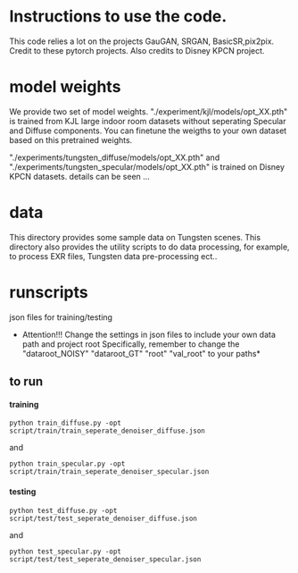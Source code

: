 # Instructions to use the code.

This code relies a lot on the projects GauGAN, SRGAN, BasicSR,pix2pix. Credit to these pytorch projects.
Also credits to Disney KPCN project.


# model weights
We provide two set of model weights. 
"./experiment/kjl/models/opt_XX.pth" is trained from KJL large indoor room datasets without seperating Specular and Diffuse components. You can finetune the weigths to your own dataset based on this pretrained weights.

"./experiments/tungsten_diffuse/models/opt_XX.pth" and "./experiments/tungsten_specular/models/opt_XX.pth" is trained on Disney KPCN datasets. details can be seen ...





# data
This directory provides some sample data on Tungsten scenes.
This directory also provides the utility scripts to do data processing, for example, to process EXR files, Tungsten data pre-processing ect..


# runscripts
json files for training/testing
* Attention!!!   Change the settings in json files to include your own data path and project root
Specifically, remember to change the "dataroot_NOISY" "dataroot_GT" "root" "val_root" to your paths*


## to run 

#### training

```
python train_diffuse.py -opt script/train/train_seperate_denoiser_diffuse.json
```

and

```
python train_specular.py -opt script/train/train_seperate_denoiser_specular.json
```

#### testing

```
python test_diffuse.py -opt script/test/test_seperate_denoiser_diffuse.json
```

and

```
python test_specular.py -opt script/test/test_seperate_denoiser_specular.json
```